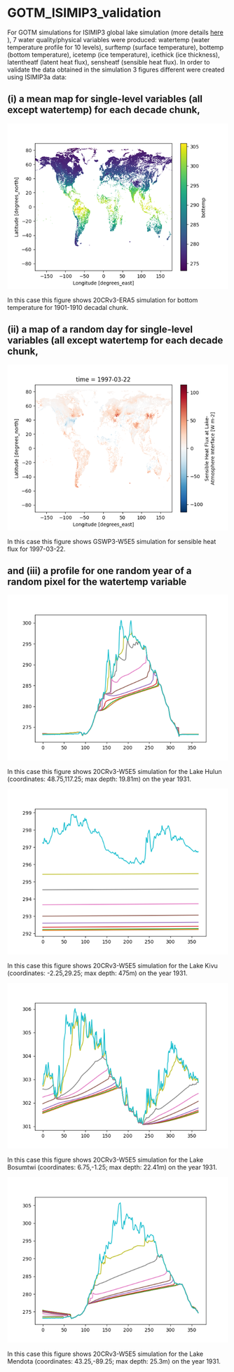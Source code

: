 # GOTM_ISIMIP3_validation

For GOTM simulations for ISIMIP3 global lake simulation (more details [here](https://github.com/icra/ISIMIP_Lake_Sector) ), 7 water quality/physical variables were produced: watertemp (water temperature profile for 10 levels), surftemp (surface temperature), bottemp (bottom temperature), icetemp (ice temperature), icethick (ice thickness), latentheatf (latent heat flux), sensheatf (sensible heat flux). In order to validate the data obtained in the simulation 3 figures different were created using ISIMIP3a data: 

## (i) a mean map for single-level variables (all except watertemp) for each decade chunk,      

![plot](./output/gotm_20crv3-era5_obsclim_histsoc_default_bottemp_global_daily_1901_1910.nc_mean.png)

In this case this figure shows 20CRv3-ERA5 simulation for bottom temperature for 1901-1910 decadal chunk.


## (ii) a map of a random day for single-level variables (all except watertemp for each decade chunk,

![plot](./output/gotm_gswp3-w5e5_obsclim_histsoc_default_sensheatf_global_daily_1991_2000.nc_randomday_2272.png)

In this case this figure shows GSWP3-W5E5 simulation for sensible heat flux for 1997-03-22.


## and (iii) a profile for one random year of a random pixel for the watertemp variable 

![plot](./output/gotm_20crv3-w5e5_obsclim_histsoc_default_watertemp_global_daily_1931_1940.nc_lake_21133HL123.png)

In this case this figure shows 20CRv3-W5E5 simulation for the Lake Hulun (coordinates: 48.75,117.25; max depth: 19.81m) on the year 1931.

![plot](./output/gotm_20crv3-w5e5_obsclim_histsoc_default_watertemp_global_daily_1931_1940.nc_lake_6805HL163.png)

In this case this figure shows 20CRv3-W5E5 simulation for the Lake Kivu (coordinates: -2.25,29.25; max depth: 475m) on the year 1931.

![plot](./output/gotm_20crv3-w5e5_obsclim_histsoc_default_watertemp_global_daily_1931_1940.nc_lake_7852HL15892.png)

In this case this figure shows 20CRv3-W5E5 simulation for the Lake Bosumtwi (coordinates: 6.75,-1.25; max depth: 22.41m) on the year 1931.

![plot](./output/gotm_20crv3-w5e5_obsclim_histsoc_default_watertemp_global_daily_1931_1940.nc_lake_17447HL9086.png)

In this case this figure shows 20CRv3-W5E5 simulation for the Lake Mendota (coordinates: 43.25,-89.25; max depth: 25.3m) on the year 1931.
